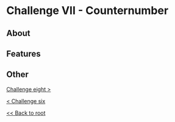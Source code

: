 # Challenge VII - Counternumber
## About
## Features

## Other
[Challenge eight >](../../Haaste8/challengeeight)

[< Challenge six](../../Haaste7/challengeseven)

[<< Back to root](https://github.com/SJarno/Schoolproject-Java-Challenges)
